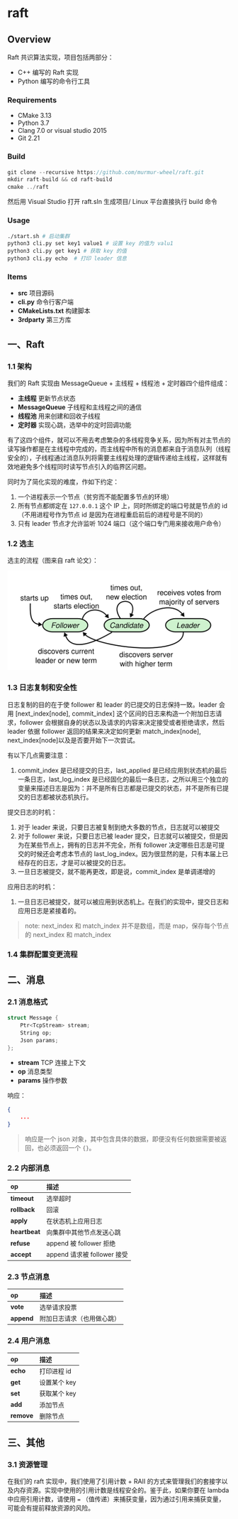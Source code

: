 # raft

## Overview

Raft 共识算法实现，项目包括两部分：

- C++ 编写的 Raft 实现
- Python 编写的命令行工具

### Requirements

- CMake 3.13
- Python 3.7
- Clang 7.0 or visual studio 2015
- Git 2.21

### Build

```cpp
git clone --recursive https://github.com/murmur-wheel/raft.git
mkdir raft-build && cd raft-build
cmake ../raft
```

然后用 Visual Studio 打开 raft.sln 生成项目/ Linux 平台直接执行 build 命令

### Usage

```bash
./start.sh # 启动集群
python3 cli.py set key1 value1 # 设置 key 的值为 valu1
python3 cli.py get key1 # 获取 key 的值
python3 cli.py echo  # 打印 leader 信息
```

### Items

- **src** 项目源码
- **cli.py** 命令行客户端
- **CMakeLists.txt** 构建脚本
- **3rdparty** 第三方库

## 一、Raft

### 1.1 架构

我们的 Raft 实现由 MessageQueue + 主线程 + 线程池 + 定时器四个组件组成：

- **主线程** 更新节点状态
- **MessageQueue** 子线程和主线程之间的通信
- **线程池** 用来创建和回收子线程
- **定时器** 实现心跳，选举中的定时回调功能

有了这四个组件，就可以不用去考虑繁杂的多线程竞争关系，因为所有对主节点的读写操作都是在主线程中完成的，而主线程中所有的消息都来自于消息队列（线程安全的），子线程通过消息队列将需要主线程处理的逻辑传递给主线程，这样就有效地避免多个线程同时读写节点引入的临界区问题。

同时为了简化实现的难度，作如下约定：

1. 一个进程表示一个节点（贫穷而不能配置多节点的环境）
2. 所有节点都绑定在 `127.0.0.1` 这个 IP 上，同时所绑定的端口号就是节点的 id（不用进程号作为节点 id 是因为在进程重启前后的进程号是不同的）
3. 只有 leader 节点才允许监听 1024 端口（这个端口专门用来接收用户命令）

### 1.2 选主

选主的流程（图来自 raft 论文）：

![flow](/images/flow.png)

### 1.3 日志复制和安全性

日志复制的目的在于使 follower 和 leader 的已提交的日志保持一致。leader 会用 [next_index[node], commit_index] 这个区间的日志来构造一个附加日志请求，follower 会根据自身的状态以及请求的内容来决定接受或者拒绝请求，然后 leader 依据 follower 返回的结果来决定如何更新 match_index[node], next_index[node]以及是否要开始下一次尝试。

有以下几点需要注意：

1. commit_index 是已经提交的日志，last_applied 是已经应用到状态机的最后一条日志，last_log_index 是已经固化的最后一条日志，之所以用三个独立的变量来描述日志是因为：并不是所有日志都是已提交的状态，并不是所有已提交的日志都被状态机执行。

提交日志的时机：

1. 对于 leader 来说，只要日志被复制到绝大多数的节点，日志就可以被提交
2. 对于 follower 来说，只要日志已被 leader 提交，日志就可以被提交，但是因为在某些节点上，拥有的日志并不完全，所有 follower 决定哪些日志是可提交的时候还会考虑本节点的 last_log_index。因为很显然的是，只有本届上已经存在的日志，才是可以被提交的日志。
3. 一旦日志被提交，就不能再更改，即是说，commit_index 是单调递增的

应用日志的时机：

1. 一旦日志已被提交，就可以被应用到状态机上。在我们的实现中，提交日志和应用日志是紧接着的。

> note: next_index 和 match_index 并不是数组，而是 map，保存每个节点的 next_index 和 match_index

### 1.4 集群配置变更流程

## 二、消息

### 2.1 消息格式

```cpp
struct Message {
    Ptr<TcpStream> stream;
    String op;
    Json params;
};
```

- **stream** TCP 连接上下文
- **op** 消息类型
- **params** 操作参数

响应：

```json
{
    ...
}
```

> 响应是一个 json 对象，其中包含具体的数据，即便没有任何数据需要被返回，也必须返回一个 `{}`。

### 2.2 内部消息

|op|描述|
|:-|:-|
|**timeout**|选举超时|
|**rollback**|回滚|
|**apply**|在状态机上应用日志|
|**heartbeat**|向集群中其他节点发送心跳|
|**refuse**|append 被 follower 拒绝|
|**accept**|append 请求被 follower 接受|

### 2.3 节点消息

|op|描述|
|:-|:-|
|**vote**|选举请求投票|
|**append**|附加日志请求（也用做心跳）|

### 2.4 用户消息

|op|描述|
|:-|:-|
|**echo**|打印进程 id|
|**get**|设置某个 key|
|**set**|获取某个 key|
|**add**|添加节点|
|**remove**|删除节点|

## 三、其他

### 3.1 资源管理

在我们的 raft 实现中，我们使用了引用计数 + RAII 的方式来管理我们的套接字以及内存资源。实现中使用的引用计数是线程安全的。鉴于此，如果你要在 lambda 中应用引用计数，请使用 `=` （值传递）来捕获变量，因为通过引用来捕获变量，可能会有提前释放资源的风险。

